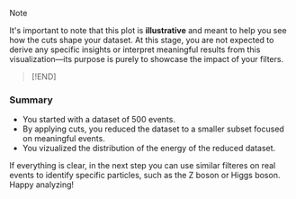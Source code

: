 > [!NOTE]
It's important to note that this plot is **illustrative** and meant to help you see how the cuts shape your dataset. At this  stage, you are not expected to derive any specific insights or interpret meaningful results from this visualization—its purpose is purely to showcase the impact of your filters.
> [!END]

### Summary
- You started with a dataset of 500 events.
- By applying cuts, you reduced the dataset to a smaller subset focused on meaningful events.
- You vizualized the distribution of the energy of the reduced dataset.
    
If everything is clear, in the next step you can use similar filteres on real events to identify specific particles, such as the Z boson or Higgs boson. Happy analyzing!
